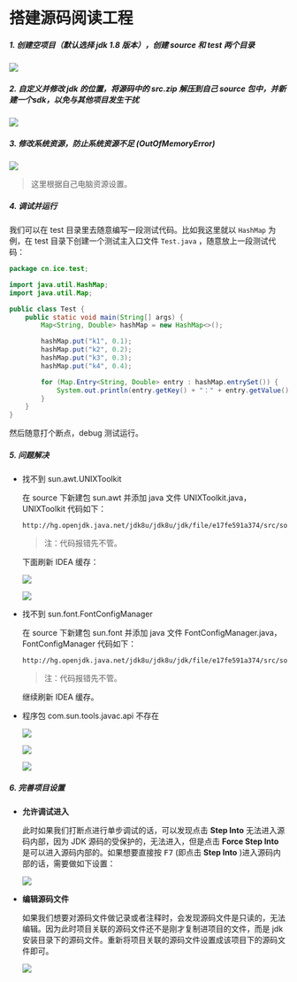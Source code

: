 # 搭建源码阅读工程
##### 1. 创建空项目（默认选择 jdk 1.8 版本），创建 source 和 test 两个目录

![](imgs/guide-1.png)

##### 2. 自定义并修改 jdk 的位置，将源码中的 src.zip 解压到自己 source 包中，并新建一个sdk，以免与其他项目发生干扰

![](imgs/guide-2.png)

##### 3. 修改系统资源，防止系统资源不足 (OutOfMemoryError)

![](imgs/guide-3.png)

> 这里根据自己电脑资源设置。

##### 4. 调试并运行

我们可以在 test 目录里去随意编写一段测试代码。比如我这里就以 `HashMap` 为例，在 test 目录下创建一个测试主入口文件 `Test.java` ，随意放上一段测试代码：

```java
package cn.ice.test;

import java.util.HashMap;
import java.util.Map;

public class Test {
    public static void main(String[] args) {
        Map<String, Double> hashMap = new HashMap<>();

        hashMap.put("k1", 0.1);
        hashMap.put("k2", 0.2);
        hashMap.put("k3", 0.3);
        hashMap.put("k4", 0.4);

        for (Map.Entry<String, Double> entry : hashMap.entrySet()) {
            System.out.println(entry.getKey() + "：" + entry.getValue());
        }
    }
}
```

然后随意打个断点，debug 测试运行。

##### 5. 问题解决

- 找不到 sun.awt.UNIXToolkit 

  在 source 下新建包 sun.awt 并添加 java 文件 UNIXToolkit.java，UNIXToolkit 代码如下：

  ```
  http://hg.openjdk.java.net/jdk8u/jdk8u/jdk/file/e17fe591a374/src/solaris/classes/sun/awt/UNIXToolkit.java
  ```

  > 注：代码报错先不管。

  下面刷新 IDEA 缓存：

  ![](imgs/guide-4.png)

  ![](imgs/guide-5.png)

- 找不到 sun.font.FontConfigManager

  在 source 下新建包 sun.font 并添加 java 文件 FontConfigManager.java，FontConfigManager 代码如下：

  ```
  http://hg.openjdk.java.net/jdk8u/jdk8u/jdk/file/e17fe591a374/src/solaris/classes/sun/font/FontConfigManager.java
  ```

  > 注：代码报错先不管。

  继续刷新 IDEA 缓存。

- 程序包 com.sun.tools.javac.api 不存在

  ![](imgs/guide-6.png)

  ![](imgs/guide-7.png)

  ![](imgs/guide-8.png)

##### 6. 完善项目设置

- **允许调试进入**

  此时如果我们打断点进行单步调试的话，可以发现点击 **Step Into** 无法进入源码内部，因为 JDK 源码的受保护的，无法进入，但是点击 **Force Step Into** 是可以进入源码内部的。如果想要直接按 <kbd>F7</kbd> (即点击 **Step Into** )进入源码内部的话，需要做如下设置：

  ![](imgs/guide-9.png)

- **编辑源码文件**

  如果我们想要对源码文件做记录或者注释时，会发现源码文件是只读的，无法编辑。因为此时项目关联的源码文件还不是刚才复制进项目的文件，而是 jdk 安装目录下的源码文件。重新将项目关联的源码文件设置成该项目下的源码文件即可。

  ![](imgs/guide-10.png)

  
